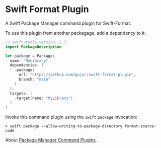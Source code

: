 # Swift Format Plugin

A Swift Package Manager command plugin for Swift-Format.

To use this plugin from another packagage, add a dependency to it:
```swift
// swift-tools-version: 5.7
import PackageDescription

let package = Package(
  name: "MyLibrary",
  dependencies: [
    .package(
      url: "https://github.com/gujor/swift-format-plugin",
      branch: "main"
    )
  ],
  targets: [
    .target(name: "MyLibrary")
  ]
)
```

Invoke this command plugin using the `swift` `package` invocation:
```
> swift package --allow-writing-to-package-directory format-source-code
```

About [Package Manager Command Plugins](https://github.com/apple/swift-evolution/blob/main/proposals/0332-swiftpm-command-plugins.md#example-2-formatting-source-code).
